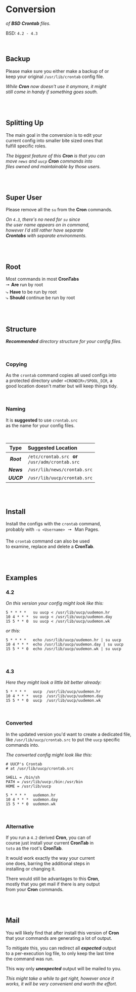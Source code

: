 
# Conversion

*of **BSD** **Crontab** files.*

BSD: `4.2 - 4.3`

<br>

## Backup

Please make sure you either make a backup of or <br>
keep your original `/usr/lib/crontab` config file.

*While **Cron** now doesn't use it anymore, it might <br>
still come in handy if something goes south.*

<br>
<br>

## Splitting Up

The main goal in the conversion is to edit your <br>
current config into smaller bite sized ones that <br>
fulfill specific roles.

*The biggest feature of this **Cron** is that you can* <br>
*move `news` and `uucp` **Cron** commands into* <br>
*files owned and maintainable by those users.*

<br>
<br>

## Super User

Please remove all the `su` from the **Cron** commands.

*On `4.3`, there's no need for `su` since* <br>
*the user name appears on in command,* <br>
*however I'd still rather have separate* <br>
***Crontabs*** *with separate environments.*

<br>
<br>

## Root

Most commands in most **CronTabs** <br>
🠖 **Are** run by root <br>
⤷ **Have** to be run by root <br>
⤷ **Should** continue be run by root

<br>
<br>

## Structure

***Recommended*** *directory structure for your config files.*

<br>

### Copying

As the `crontab` command copies all used configs into <br>
a protected directory under `<CRONDIR>/SPOOL_DIR`, a <br>
good location doesn't matter but will keep things tidy.

<br>

### Naming

It is **suggested** to use `crontab.src` <br>
as the name for your config files.

<br>

| Type | Suggested Location
|:----:|:------------------
| ***Root*** | `/etc/crontab.src`  **or**  <br>`/usr/adm/crontab.src`
| ***News*** | `/usr/lib/news/crontab.src`
| ***UUCP*** | `/usr/lib/uucp/crontab.src`

<br>
<br>

## Install

Install the configs with the `crontab` command, <br>
probably with `-u <Username>`  🠖  Man Pages.

The `crontab` command can also be used <br>
to examine, replace and delete a **CronTab**.

<br>
<br>

## Examples

### 4.2

*On this version your config might look like this:*

```crontab
5 * * * *   su uucp < /usr/lib/uucp/uudemon.hr
10 4 * * *  su uucp < /usr/lib/uucp/uudemon.day
15 5 * * 0  su uucp < /usr/lib/uucp/uudemon.wk
```

*or this:*

```crontab
5 * * * *   echo /usr/lib/uucp/uudemon.hr | su uucp
10 4 * * *  echo /usr/lib/uucp/uudemon.day | su uucp
15 5 * * 0  echo /usr/lib/uucp/uudemon.wk | su uucp
```

<br>

### 4.3

*Here they might look a little bit better already:*

```crontab
5 * * * *   uucp  /usr/lib/uucp/uudemon.hr
10 4 * * *  uucp  /usr/lib/uucp/uudemon.day
15 5 * * 0  uucp  /usr/lib/uucp/uudemon.wk
```

<br>

### Converted

In the updated version you'd want to create a dedicated file, <br>
like `/usr/lib/uucp/crontab.src` to put the `uucp` specific <br>
commands into.

*The converted config might look like this:*

```crontab
# UUCP's Crontab
# at /usr/lib/uucp/crontab.src

SHELL = /bin/sh
PATH = /usr/lib/uucp:/bin:/usr/bin
HOME = /usr/lib/uucp

5 * * * *   uudemon.hr
10 4 * * *  uudemon.day
15 5 * * 0  uudemon.wk
```

<br>

### Alternative

If you run a `4.2` derived **Cron**, you can of <br>
course just install your current **CronTab** in <br>
`toto` as the root's **CronTab**.

It would work exactly the way your current <br>
one does, barring the additional steps in <br>
installing or changing it.

There would still be advantages to this **Cron**, <br>
mostly that you get mail if there is any output <br>
from your **Cron** commands.

<br>
<br>

## Mail

You will likely find that after install this version of **Cron** <br>
that your commands are generating a lot of output.

To mitigate this, you can redirect all ***expected*** output <br>
to a per-execution log file, to only keep the last time <br>
the command was run.

This way only ***unexpected*** output will be mailed to you.

*This might take a while to get right, however once it <br>
works, it will be very convenient and worth the effort.*


